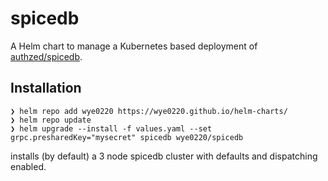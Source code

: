 # spicedb
A Helm chart to manage a Kubernetes based deployment of [authzed/spicedb](https://github.com/authzed/spicedb).

## Installation
```
❯ helm repo add wye0220 https://wye0220.github.io/helm-charts/
❯ helm repo update
❯ helm upgrade --install -f values.yaml --set grpc.presharedKey="mysecret" spicedb wye0220/spicedb
```
installs (by default) a 3 node spicedb cluster with defaults and dispatching enabled.